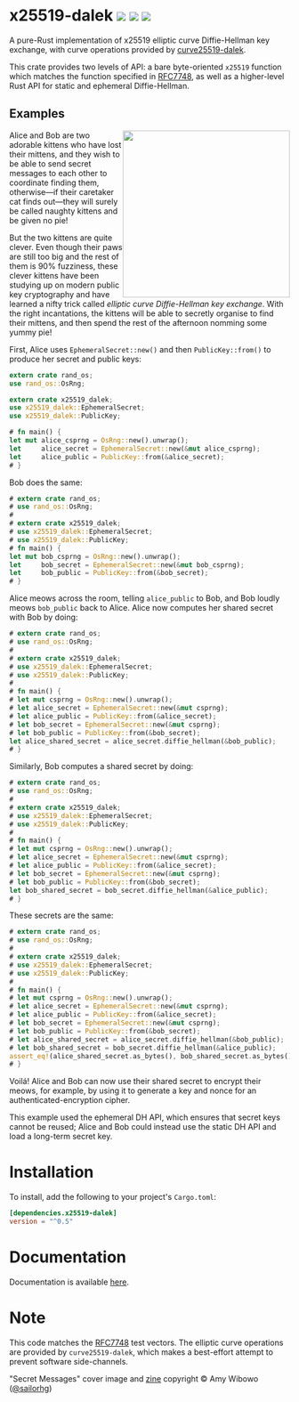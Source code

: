# x25519-dalek  [![](https://img.shields.io/crates/v/x25519-dalek.svg)](https://crates.io/crates/x25519-dalek) [![](https://docs.rs/x25519-dalek/badge.svg)](https://docs.rs/x25519-dalek) [![](https://travis-ci.org/dalek-cryptography/x25519-dalek.svg?branch=master)](https://travis-ci.org/dalek-cryptography/x25519-dalek)

A pure-Rust implementation of x25519 elliptic curve Diffie-Hellman key exchange,
with curve operations provided by
[curve25519-dalek](https://github.com/dalek-cryptography/curve25519-dalek).

This crate provides two levels of API: a bare byte-oriented `x25519`
function which matches the function specified in [RFC7748][rfc7748], as
well as a higher-level Rust API for static and ephemeral Diffie-Hellman.

## Examples

<a href="https://shop.bubblesort.io">
<img
  style="float: right; width: auto; height: 300px;"
  src="https://raw.githubusercontent.com/dalek-cryptography/x25519-dalek/master/res/bubblesort-zines-secret-messages-cover.jpeg"/>
</a>

Alice and Bob are two adorable kittens who have lost their mittens, and they
wish to be able to send secret messages to each other to coordinate finding
them, otherwise—if their caretaker cat finds out—they will surely be called
naughty kittens and be given no pie!

But the two kittens are quite clever.  Even though their paws are still too big
and the rest of them is 90% fuzziness, these clever kittens have been studying
up on modern public key cryptography and have learned a nifty trick called
*elliptic curve Diffie-Hellman key exchange*.  With the right incantations, the
kittens will be able to secretly organise to find their mittens, and then spend
the rest of the afternoon nomming some yummy pie!

First, Alice uses `EphemeralSecret::new()` and then
`PublicKey::from()` to produce her secret and public keys:

```rust
extern crate rand_os;
use rand_os::OsRng;

extern crate x25519_dalek;
use x25519_dalek::EphemeralSecret;
use x25519_dalek::PublicKey;

# fn main() {
let mut alice_csprng = OsRng::new().unwrap();
let     alice_secret = EphemeralSecret::new(&mut alice_csprng);
let     alice_public = PublicKey::from(&alice_secret);
# }
```

Bob does the same:

```rust
# extern crate rand_os;
# use rand_os::OsRng;
#
# extern crate x25519_dalek;
# use x25519_dalek::EphemeralSecret;
# use x25519_dalek::PublicKey;
# fn main() {
let mut bob_csprng = OsRng::new().unwrap();
let     bob_secret = EphemeralSecret::new(&mut bob_csprng);
let     bob_public = PublicKey::from(&bob_secret);
# }
```

Alice meows across the room, telling `alice_public` to Bob, and Bob
loudly meows `bob_public` back to Alice.  Alice now computes her
shared secret with Bob by doing:

```rust
# extern crate rand_os;
# use rand_os::OsRng;
#
# extern crate x25519_dalek;
# use x25519_dalek::EphemeralSecret;
# use x25519_dalek::PublicKey;
#
# fn main() {
# let mut csprng = OsRng::new().unwrap();
# let alice_secret = EphemeralSecret::new(&mut csprng);
# let alice_public = PublicKey::from(&alice_secret);
# let bob_secret = EphemeralSecret::new(&mut csprng);
# let bob_public = PublicKey::from(&bob_secret);
let alice_shared_secret = alice_secret.diffie_hellman(&bob_public);
# }
```

Similarly, Bob computes a shared secret by doing:

```rust
# extern crate rand_os;
# use rand_os::OsRng;
#
# extern crate x25519_dalek;
# use x25519_dalek::EphemeralSecret;
# use x25519_dalek::PublicKey;
#
# fn main() {
# let mut csprng = OsRng::new().unwrap();
# let alice_secret = EphemeralSecret::new(&mut csprng);
# let alice_public = PublicKey::from(&alice_secret);
# let bob_secret = EphemeralSecret::new(&mut csprng);
# let bob_public = PublicKey::from(&bob_secret);
let bob_shared_secret = bob_secret.diffie_hellman(&alice_public);
# }
```

These secrets are the same:

```rust
# extern crate rand_os;
# use rand_os::OsRng;
#
# extern crate x25519_dalek;
# use x25519_dalek::EphemeralSecret;
# use x25519_dalek::PublicKey;
#
# fn main() {
# let mut csprng = OsRng::new().unwrap();
# let alice_secret = EphemeralSecret::new(&mut csprng);
# let alice_public = PublicKey::from(&alice_secret);
# let bob_secret = EphemeralSecret::new(&mut csprng);
# let bob_public = PublicKey::from(&bob_secret);
# let alice_shared_secret = alice_secret.diffie_hellman(&bob_public);
# let bob_shared_secret = bob_secret.diffie_hellman(&alice_public);
assert_eq!(alice_shared_secret.as_bytes(), bob_shared_secret.as_bytes());
# }
```

Voilá!  Alice and Bob can now use their shared secret to encrypt their
meows, for example, by using it to generate a key and nonce for an
authenticated-encryption cipher.

This example used the ephemeral DH API, which ensures that secret keys
cannot be reused; Alice and Bob could instead use the static DH API
and load a long-term secret key.

# Installation

To install, add the following to your project's `Cargo.toml`:

```toml
[dependencies.x25519-dalek]
version = "^0.5"
```

# Documentation

Documentation is available [here](https://docs.rs/x25519-dalek).

# Note

This code matches the [RFC7748][rfc7748] test vectors.
The elliptic curve
operations are provided by `curve25519-dalek`, which makes a best-effort
attempt to prevent software side-channels.

"Secret Messages" cover image and [zine](https://shop.bubblesort.io/products/secret-messages-zine)
copyright © Amy Wibowo ([@sailorhg](https://twitter.com/sailorhg))

[rfc7748]: https://tools.ietf.org/html/rfc7748
